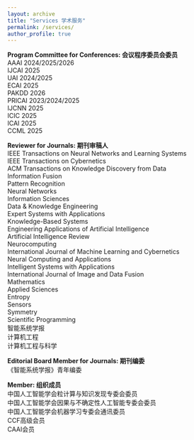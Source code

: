 ```yaml
---
layout: archive
title: "Services 学术服务"
permalink: /services/
author_profile: true
---
```


**Program Committee for Conferences: 会议程序委员会委员**  
AAAI 2024/2025/2026  
IJCAI 2025  
UAI 2024/2025  
ECAI 2025  
PAKDD 2026  
PRICAI 2023/2024/2025  
IJCNN 2025  
ICIC 2025  
ICAI 2025  
CCML 2025  

**Reviewer for Journals: 期刊审稿人**  
IEEE Transactions on Neural Networks and Learning Systems  
IEEE Transactions on Cybernetics  
ACM Transactions on Knowledge Discovery from Data  
Information Fusion  
Pattern Recognition  
Neural Networks  
Information Sciences  
Data & Knowledge Engineering  
Expert Systems with Applications  
Knowledge-Based Systems  
Engineering Applications of Artificial Intelligence  
Artificial Intelligence Review  
Neurocomputing  
International Journal of Machine Learning and Cybernetics  
Neural Computing and Applications  
Intelligent Systems with Applications  
International Journal of Image and Data Fusion  
Mathematics  
Applied Sciences  
Entropy  
Sensors  
Symmetry  
Scientific Programming  
智能系统学报  
计算机工程  
计算机工程与科学  

**Editorial Board Member for Journals: 期刊编委**  
《智能系统学报》青年编委

**Member: 组织成员**  
中国人工智能学会粒计算与知识发现专委会委员  
中国人工智能学会因果与不确定性人工智能专委会委员  
中国人工智能学会机器学习专委会通讯委员  
CCF高级会员  
CAAI会员  
